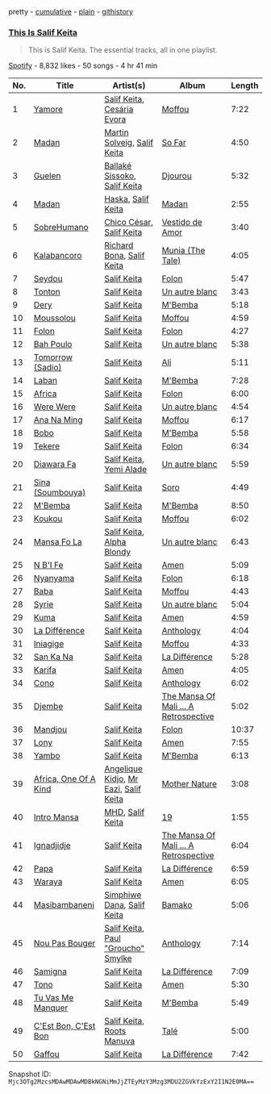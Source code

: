 pretty - [cumulative](/playlists/cumulative/37i9dQZF1DZ06evO0unpD0.md) - [plain](/playlists/plain/37i9dQZF1DZ06evO0unpD0) - [githistory](https://github.githistory.xyz/mackorone/spotify-playlist-archive/blob/main/playlists/plain/37i9dQZF1DZ06evO0unpD0)

### [This Is Salif Keita](https://open.spotify.com/playlist/37i9dQZF1DZ06evO0unpD0)

> This is Salif Keita\. The essential tracks, all in one playlist.

[Spotify](https://open.spotify.com/user/spotify) - 8,832 likes - 50 songs - 4 hr 41 min

| No. | Title | Artist(s) | Album | Length |
|---|---|---|---|---|
| 1 | [Yamore](https://open.spotify.com/track/0sNn7mmOUEJEDAP2ohhQfp) | [Salif Keita](https://open.spotify.com/artist/0VVnWF3KNaa5O7ESohKhAx), [Cesária Evora](https://open.spotify.com/artist/0Nks3cFWU2a7rooAlFQYgn) | [Moffou](https://open.spotify.com/album/2gaL1CaBNmkk4c6jUhKcGX) | 7:22 |
| 2 | [Madan](https://open.spotify.com/track/5aoJnOhycrs0NtXomySi3e) | [Martin Solveig](https://open.spotify.com/artist/1bj5GrcLom5gZFF5t949Xl), [Salif Keita](https://open.spotify.com/artist/0VVnWF3KNaa5O7ESohKhAx) | [So Far](https://open.spotify.com/album/2lZokCz6x1j296NYepSBxB) | 4:50 |
| 3 | [Guelen](https://open.spotify.com/track/2glWeR2NkywIUE7zzMR6Xb) | [Ballaké Sissoko](https://open.spotify.com/artist/0OQeMFqoRD5clB0cPYVbxY), [Salif Keita](https://open.spotify.com/artist/0VVnWF3KNaa5O7ESohKhAx) | [Djourou](https://open.spotify.com/album/1wqZp9tG65T3FjKAPd5a5u) | 5:32 |
| 4 | [Madan](https://open.spotify.com/track/0EwWOHl3QwywWxBP4wQ59z) | [Haska](https://open.spotify.com/artist/0oNrNJk1WEVKDpbz4bw54T), [Salif Keita](https://open.spotify.com/artist/0VVnWF3KNaa5O7ESohKhAx) | [Madan](https://open.spotify.com/album/4nVLigE5PNgLsbC7xqf80H) | 2:55 |
| 5 | [SobreHumano](https://open.spotify.com/track/1NvxtekkTSINREzraxen7q) | [Chico César](https://open.spotify.com/artist/3vlUveVfzPXzhiPGjHHxOH), [Salif Keita](https://open.spotify.com/artist/0VVnWF3KNaa5O7ESohKhAx) | [Vestido de Amor](https://open.spotify.com/album/7CJ7Ndr2nG8nDQ9VZ1D5mZ) | 3:40 |
| 6 | [Kalabancoro](https://open.spotify.com/track/0nj4U1atLpsFiimJSZu7Qq) | [Richard Bona](https://open.spotify.com/artist/70wm2qxYZ4i2KqcyyH2GyT), [Salif Keita](https://open.spotify.com/artist/0VVnWF3KNaa5O7ESohKhAx) | [Munia \(The Tale\)](https://open.spotify.com/album/3xx2olJMUd5uONMZxPhFWZ) | 4:05 |
| 7 | [Seydou](https://open.spotify.com/track/3X5DsFLC21SszwoMrXjBLg) | [Salif Keita](https://open.spotify.com/artist/0VVnWF3KNaa5O7ESohKhAx) | [Folon](https://open.spotify.com/album/29kRIxD16ZaWot5NKCtS9O) | 5:47 |
| 8 | [Tonton](https://open.spotify.com/track/1Ci6xr5uTiao375hGTtqRS) | [Salif Keita](https://open.spotify.com/artist/0VVnWF3KNaa5O7ESohKhAx) | [Un autre blanc](https://open.spotify.com/album/1KJ5jWC5vJHyeN5s2kyTM7) | 3:43 |
| 9 | [Dery](https://open.spotify.com/track/5Myi7wMoZqQMLIU2vH1nyB) | [Salif Keita](https://open.spotify.com/artist/0VVnWF3KNaa5O7ESohKhAx) | [M'Bemba](https://open.spotify.com/album/6GUNbIwHYDkuSkcckTDawO) | 5:18 |
| 10 | [Moussolou](https://open.spotify.com/track/1t3VPximsjaFxB6umra1VM) | [Salif Keita](https://open.spotify.com/artist/0VVnWF3KNaa5O7ESohKhAx) | [Moffou](https://open.spotify.com/album/2gaL1CaBNmkk4c6jUhKcGX) | 4:59 |
| 11 | [Folon](https://open.spotify.com/track/0YPHxhTtceIbXF5ioGEwGO) | [Salif Keita](https://open.spotify.com/artist/0VVnWF3KNaa5O7ESohKhAx) | [Folon](https://open.spotify.com/album/29kRIxD16ZaWot5NKCtS9O) | 4:27 |
| 12 | [Bah Poulo](https://open.spotify.com/track/2dxoXGCW84TWOP3SDRXYq8) | [Salif Keita](https://open.spotify.com/artist/0VVnWF3KNaa5O7ESohKhAx) | [Un autre blanc](https://open.spotify.com/album/1KJ5jWC5vJHyeN5s2kyTM7) | 5:38 |
| 13 | [Tomorrow \(Sadio\)](https://open.spotify.com/track/5IbLPMxWuRQWTmbEdV018a) | [Salif Keita](https://open.spotify.com/artist/0VVnWF3KNaa5O7ESohKhAx) | [Ali](https://open.spotify.com/album/6vg8mzMg5Re5aRIKi4YrIo) | 5:11 |
| 14 | [Laban](https://open.spotify.com/track/0LOjFlkfiht3rCSM3lwjih) | [Salif Keita](https://open.spotify.com/artist/0VVnWF3KNaa5O7ESohKhAx) | [M'Bemba](https://open.spotify.com/album/6GUNbIwHYDkuSkcckTDawO) | 7:28 |
| 15 | [Africa](https://open.spotify.com/track/0zQ2Ojoj3K0LzgqR9xYcOO) | [Salif Keita](https://open.spotify.com/artist/0VVnWF3KNaa5O7ESohKhAx) | [Folon](https://open.spotify.com/album/29kRIxD16ZaWot5NKCtS9O) | 6:00 |
| 16 | [Were Were](https://open.spotify.com/track/38AJOtjMA9DgnWsTmnAAMf) | [Salif Keita](https://open.spotify.com/artist/0VVnWF3KNaa5O7ESohKhAx) | [Un autre blanc](https://open.spotify.com/album/1KJ5jWC5vJHyeN5s2kyTM7) | 4:54 |
| 17 | [Ana Na Ming](https://open.spotify.com/track/5ieZTFPrAD1BHBTF0amnyF) | [Salif Keita](https://open.spotify.com/artist/0VVnWF3KNaa5O7ESohKhAx) | [Moffou](https://open.spotify.com/album/2gaL1CaBNmkk4c6jUhKcGX) | 6:17 |
| 18 | [Bobo](https://open.spotify.com/track/5oVUDDdJT0fbbNyqbMYDoc) | [Salif Keita](https://open.spotify.com/artist/0VVnWF3KNaa5O7ESohKhAx) | [M'Bemba](https://open.spotify.com/album/6GUNbIwHYDkuSkcckTDawO) | 5:58 |
| 19 | [Tekere](https://open.spotify.com/track/6DFxJ5NncVCnUnEaRRRWjh) | [Salif Keita](https://open.spotify.com/artist/0VVnWF3KNaa5O7ESohKhAx) | [Folon](https://open.spotify.com/album/29kRIxD16ZaWot5NKCtS9O) | 6:34 |
| 20 | [Diawara Fa](https://open.spotify.com/track/17tsY0rbQfpQgWLKgl8xbT) | [Salif Keita](https://open.spotify.com/artist/0VVnWF3KNaa5O7ESohKhAx), [Yemi Alade](https://open.spotify.com/artist/7fKO99ryLDo8VocdtVvwZW) | [Un autre blanc](https://open.spotify.com/album/1KJ5jWC5vJHyeN5s2kyTM7) | 5:59 |
| 21 | [Sina \(Soumbouya\)](https://open.spotify.com/track/1IStLKRx3MsSSzngw6SwkE) | [Salif Keita](https://open.spotify.com/artist/0VVnWF3KNaa5O7ESohKhAx) | [Soro](https://open.spotify.com/album/62DPGNE8CtgV8OKT8BUzZG) | 4:49 |
| 22 | [M'Bemba](https://open.spotify.com/track/4oaahUdtJfsBA8HipvnbSm) | [Salif Keita](https://open.spotify.com/artist/0VVnWF3KNaa5O7ESohKhAx) | [M'Bemba](https://open.spotify.com/album/6GUNbIwHYDkuSkcckTDawO) | 8:50 |
| 23 | [Koukou](https://open.spotify.com/track/3yFNmyHGgHf6dFTGNawJqP) | [Salif Keita](https://open.spotify.com/artist/0VVnWF3KNaa5O7ESohKhAx) | [Moffou](https://open.spotify.com/album/2gaL1CaBNmkk4c6jUhKcGX) | 6:02 |
| 24 | [Mansa Fo La](https://open.spotify.com/track/5gAw9gpPXg6gCUoeuxfN1C) | [Salif Keita](https://open.spotify.com/artist/0VVnWF3KNaa5O7ESohKhAx), [Alpha Blondy](https://open.spotify.com/artist/41ekW4MXG59xJMXR8dX1OG) | [Un autre blanc](https://open.spotify.com/album/1KJ5jWC5vJHyeN5s2kyTM7) | 6:43 |
| 25 | [N B'I Fe](https://open.spotify.com/track/6ojW6ng5nTr5Q0Bspdga5B) | [Salif Keita](https://open.spotify.com/artist/0VVnWF3KNaa5O7ESohKhAx) | [Amen](https://open.spotify.com/album/6zTnJ8z3GdmTSqOoPEqSr9) | 5:09 |
| 26 | [Nyanyama](https://open.spotify.com/track/358m8bL9LwONarIDQxHWUA) | [Salif Keita](https://open.spotify.com/artist/0VVnWF3KNaa5O7ESohKhAx) | [Folon](https://open.spotify.com/album/29kRIxD16ZaWot5NKCtS9O) | 6:18 |
| 27 | [Baba](https://open.spotify.com/track/2NE2p5hRU0ICJP7tOvbUPN) | [Salif Keita](https://open.spotify.com/artist/0VVnWF3KNaa5O7ESohKhAx) | [Moffou](https://open.spotify.com/album/2gaL1CaBNmkk4c6jUhKcGX) | 4:43 |
| 28 | [Syrie](https://open.spotify.com/track/7efKxNDq3rzhE1RQQ5mhMI) | [Salif Keita](https://open.spotify.com/artist/0VVnWF3KNaa5O7ESohKhAx) | [Un autre blanc](https://open.spotify.com/album/1KJ5jWC5vJHyeN5s2kyTM7) | 5:04 |
| 29 | [Kuma](https://open.spotify.com/track/5LFN2u1WNQyC25r37rOSpn) | [Salif Keita](https://open.spotify.com/artist/0VVnWF3KNaa5O7ESohKhAx) | [Amen](https://open.spotify.com/album/6zTnJ8z3GdmTSqOoPEqSr9) | 4:59 |
| 30 | [La Différence](https://open.spotify.com/track/3ONfiEPnapVGBui8Wa3EgB) | [Salif Keita](https://open.spotify.com/artist/0VVnWF3KNaa5O7ESohKhAx) | [Anthology](https://open.spotify.com/album/1MtV9HzzK1SRuAzIBfZ839) | 4:04 |
| 31 | [Iniagige](https://open.spotify.com/track/32pS0vZAnmWe6iYPjaJ0Af) | [Salif Keita](https://open.spotify.com/artist/0VVnWF3KNaa5O7ESohKhAx) | [Moffou](https://open.spotify.com/album/2gaL1CaBNmkk4c6jUhKcGX) | 4:33 |
| 32 | [San Ka Na](https://open.spotify.com/track/2Oqz0gR5F14zI7zA1ZKEDz) | [Salif Keita](https://open.spotify.com/artist/0VVnWF3KNaa5O7ESohKhAx) | [La Différence](https://open.spotify.com/album/7a4afzRjojaKFCf9EGmd8B) | 5:28 |
| 33 | [Karifa](https://open.spotify.com/track/7LERdO5Lsozt0FToKP33WP) | [Salif Keita](https://open.spotify.com/artist/0VVnWF3KNaa5O7ESohKhAx) | [Amen](https://open.spotify.com/album/6zTnJ8z3GdmTSqOoPEqSr9) | 4:05 |
| 34 | [Cono](https://open.spotify.com/track/3Qx1zzq02YSVa1UMzApnQx) | [Salif Keita](https://open.spotify.com/artist/0VVnWF3KNaa5O7ESohKhAx) | [Anthology](https://open.spotify.com/album/1MtV9HzzK1SRuAzIBfZ839) | 6:02 |
| 35 | [Djembe](https://open.spotify.com/track/30102u9oWhTedLkAY26isZ) | [Salif Keita](https://open.spotify.com/artist/0VVnWF3KNaa5O7ESohKhAx) | [The Mansa Of Mali ..\. A Retrospective](https://open.spotify.com/album/29ERIEUf3msDNaYcJ9Wk3a) | 5:02 |
| 36 | [Mandjou](https://open.spotify.com/track/570RkoEwDPsjg5h16A0xsl) | [Salif Keita](https://open.spotify.com/artist/0VVnWF3KNaa5O7ESohKhAx) | [Folon](https://open.spotify.com/album/29kRIxD16ZaWot5NKCtS9O) | 10:37 |
| 37 | [Lony](https://open.spotify.com/track/1jDI4xBByWxisEYzKXwJAn) | [Salif Keita](https://open.spotify.com/artist/0VVnWF3KNaa5O7ESohKhAx) | [Amen](https://open.spotify.com/album/6zTnJ8z3GdmTSqOoPEqSr9) | 7:55 |
| 38 | [Yambo](https://open.spotify.com/track/25fS72Gn3j78nfYOKLcrQk) | [Salif Keita](https://open.spotify.com/artist/0VVnWF3KNaa5O7ESohKhAx) | [M'Bemba](https://open.spotify.com/album/6GUNbIwHYDkuSkcckTDawO) | 6:13 |
| 39 | [Africa, One Of A Kind](https://open.spotify.com/track/4N7jh6GDB3b8ZBTt336g44) | [Angelique Kidjo](https://open.spotify.com/artist/51qUDJb5AtQX6jIL4VJx6M), [Mr Eazi](https://open.spotify.com/artist/4TAoP0f9OuWZUesao43xUW), [Salif Keita](https://open.spotify.com/artist/0VVnWF3KNaa5O7ESohKhAx) | [Mother Nature](https://open.spotify.com/album/3phDjtPilkdOx6nr66aXC5) | 3:08 |
| 40 | [Intro Mansa](https://open.spotify.com/track/3LvMNf57Nob6B9fzqQUmoT) | [MHD](https://open.spotify.com/artist/4WnAHZz1pgl8hus8hidIRV), [Salif Keita](https://open.spotify.com/artist/0VVnWF3KNaa5O7ESohKhAx) | [19](https://open.spotify.com/album/2RyStD6P60MtZWqq23c1xw) | 1:55 |
| 41 | [Ignadjidje](https://open.spotify.com/track/5fhNHOjj1ewYB52gFsvlLP) | [Salif Keita](https://open.spotify.com/artist/0VVnWF3KNaa5O7ESohKhAx) | [The Mansa Of Mali ..\. A Retrospective](https://open.spotify.com/album/29ERIEUf3msDNaYcJ9Wk3a) | 6:04 |
| 42 | [Papa](https://open.spotify.com/track/7FJETIwlHuxinqGBaufsYz) | [Salif Keita](https://open.spotify.com/artist/0VVnWF3KNaa5O7ESohKhAx) | [La Différence](https://open.spotify.com/album/7a4afzRjojaKFCf9EGmd8B) | 6:59 |
| 43 | [Waraya](https://open.spotify.com/track/6PUJcLbzL08u4anhZGarRu) | [Salif Keita](https://open.spotify.com/artist/0VVnWF3KNaa5O7ESohKhAx) | [Amen](https://open.spotify.com/album/6zTnJ8z3GdmTSqOoPEqSr9) | 6:05 |
| 44 | [Masibambaneni](https://open.spotify.com/track/1pX94ATR4DVBR9viWZAaTP) | [Simphiwe Dana](https://open.spotify.com/artist/5l39d1wBRlqBC1qhXmYCuu), [Salif Keita](https://open.spotify.com/artist/0VVnWF3KNaa5O7ESohKhAx) | [Bamako](https://open.spotify.com/album/5h1nuuzwo2Usr6BTF5HMdw) | 5:06 |
| 45 | [Nou Pas Bouger](https://open.spotify.com/track/6DfYnlR5IrPzVJ4lPhtU6E) | [Salif Keita](https://open.spotify.com/artist/0VVnWF3KNaa5O7ESohKhAx), [Paul "Groucho" Smylke](https://open.spotify.com/artist/2xuZBGQZSFjSS5Aq3ji2AN) | [Anthology](https://open.spotify.com/album/1MtV9HzzK1SRuAzIBfZ839) | 7:14 |
| 46 | [Samigna](https://open.spotify.com/track/0frOJC09kJ9NiwH29IujCR) | [Salif Keita](https://open.spotify.com/artist/0VVnWF3KNaa5O7ESohKhAx) | [La Différence](https://open.spotify.com/album/7a4afzRjojaKFCf9EGmd8B) | 7:09 |
| 47 | [Tono](https://open.spotify.com/track/6i3SKf6JxZoByA6anVcIhC) | [Salif Keita](https://open.spotify.com/artist/0VVnWF3KNaa5O7ESohKhAx) | [Amen](https://open.spotify.com/album/6zTnJ8z3GdmTSqOoPEqSr9) | 5:30 |
| 48 | [Tu Vas Me Manquer](https://open.spotify.com/track/5f1cJCTLgiXHNzB1bkxSUJ) | [Salif Keita](https://open.spotify.com/artist/0VVnWF3KNaa5O7ESohKhAx) | [M'Bemba](https://open.spotify.com/album/2w5jzSHxjRMv1yvepTnO8Z) | 5:49 |
| 49 | [C'Est Bon, C'Est Bon](https://open.spotify.com/track/3fXWcMsilfmKDVawJgnC83) | [Salif Keita](https://open.spotify.com/artist/0VVnWF3KNaa5O7ESohKhAx), [Roots Manuva](https://open.spotify.com/artist/4sSSkVtrCTzENCgm2vokiY) | [Talé](https://open.spotify.com/album/6wn1e3j7T0b9nlavB692ql) | 5:00 |
| 50 | [Gaffou](https://open.spotify.com/track/3j1VHaFQzIf84NqQxWQTHD) | [Salif Keita](https://open.spotify.com/artist/0VVnWF3KNaa5O7ESohKhAx) | [La Différence](https://open.spotify.com/album/7a4afzRjojaKFCf9EGmd8B) | 7:42 |

Snapshot ID: `Mjc3OTg2MzcsMDAwMDAwMDBkNGNiMmJjZTEyMzY3Mzg3MDU2ZGVkYzExY2I1N2E0MA==`
